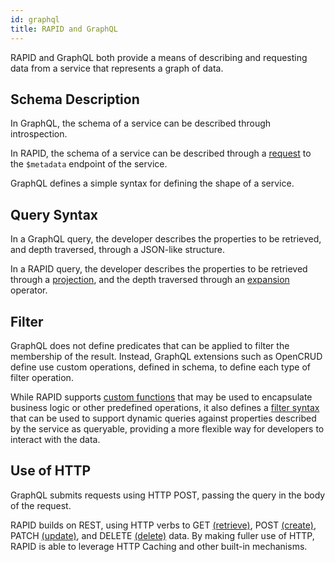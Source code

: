 ```yaml
---
id: graphql
title: RAPID and GraphQL
---
```


RAPID and GraphQL both provide a means of describing and requesting data from a service that represents a graph of data.

## Schema Description

In GraphQL, the schema of a service can be described through introspection.

In RAPID, the schema of a service can be described through a [request](..\spec\rapid-pro-resource_description.md) to the `$metadata` endpoint of the service.

GraphQL defines a simple syntax for defining the shape of a service.

## Query Syntax

In a GraphQL query, the developer describes the properties to be retrieved, and depth traversed, through a JSON-like structure.

In a RAPID query, the developer describes the properties to be retrieved through a [projection](..\rapid-pro-read.md#selecting-individual-properties-of-a-resource),
and the depth traversed through an [expansion](..\rapid-pro-read.md#including-related-resources) operator.

## Filter

GraphQL does not define predicates that can be applied to filter the membership of the result.
Instead, GraphQL extensions such as OpenCRUD define use custom operations, defined in schema, to define each type of filter operation.

While RAPID supports [custom functions](..\rapid-pro-operations.md#functions) that may be used to encapsulate business logic or other predefined operations,
it also defines a [filter syntax](..\rapid-pro-read.md#filtering-results) that can be used to support dynamic queries against properties described by the service as queryable, providing a more flexible way for developers to interact with the data.

## Use of HTTP

GraphQL submits requests using HTTP POST, passing the query in the body of the request.

RAPID builds on REST, using HTTP verbs to GET [(retrieve)](..\rapid-pro-read.md), POST [(create)](..\rapid-pro-data_modification.md#creating-a-resource), PATCH [(update)](..\rapid-pro-data_modification.md#updating-a-resource), and DELETE [(delete)](..\rapid-pro-data_modification.md#deleting-a-resource) data.
By making fuller use of HTTP, RAPID is able to leverage HTTP Caching and other built-in mechanisms.

